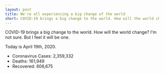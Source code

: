 ```yaml
---
layout: post
title: We're all experiencing a big change of the world
short: COVID-19 brings a big change to the world. How will the world change? I'm not sure. But I feel it will be one
---
```


COVID-19 brings a big change to the world. How will the world change? I'm not sure. But I feel it will be one.

Today is April 19th, 2020. 

- Coronavirus Cases: 2,359,332
- Deaths: 161,949
- Recovered: 606,675
